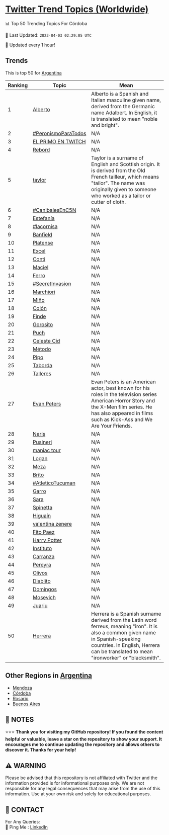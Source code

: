 [Twitter Trend Topics (Worldwide)](https://github.com/ErcinDedeoglu/Twitter-Trend-Topics)
==========


📊 Top 50 Trending Topics For Córdoba

📆 Last Updated: `2023-04-03 02:29:05 UTC`

🔧 Updated every 1 hour!


## Trends

This is top 50 for [Argentina](</Argentina>)

| Ranking | Topic | Mean |
| ------- | ------------ | ------------ |
| 1 | [Alberto](http://twitter.com/search?q=Alberto) | Alberto is a Spanish and Italian masculine given name, derived from the Germanic name Adalbert. In English, it is translated to mean "noble and bright". |
| 2 | [#PeronismoParaTodos](http://twitter.com/search?q=%23PeronismoParaTodos) | N/A |
| 3 | [EL PRIMO EN TWITCH](http://twitter.com/search?q=EL+PRIMO+EN+TWITCH) | N/A |
| 4 | [Rebord](http://twitter.com/search?q=Rebord) | N/A |
| 5 | [taylor](http://twitter.com/search?q=taylor) | Taylor is a surname of English and Scottish origin. It is derived from the Old French tailleur, which means "tailor". The name was originally given to someone who worked as a tailor or cutter of cloth. |
| 6 | [#CanibalesEnC5N](http://twitter.com/search?q=%23CanibalesEnC5N) | N/A |
| 7 | [Estefanía](http://twitter.com/search?q=Estefan%c3%ada) | N/A |
| 8 | [#lacornisa](http://twitter.com/search?q=%23lacornisa) | N/A |
| 9 | [Banfield](http://twitter.com/search?q=Banfield) | N/A |
| 10 | [Platense](http://twitter.com/search?q=Platense) | N/A |
| 11 | [Excel](http://twitter.com/search?q=Excel) | N/A |
| 12 | [Conti](http://twitter.com/search?q=Conti) | N/A |
| 13 | [Maciel](http://twitter.com/search?q=Maciel) | N/A |
| 14 | [Ferro](http://twitter.com/search?q=Ferro) | N/A |
| 15 | [#SecretInvasion](http://twitter.com/search?q=%23SecretInvasion) | N/A |
| 16 | [Marchiori](http://twitter.com/search?q=Marchiori) | N/A |
| 17 | [Miño](http://twitter.com/search?q=Mi%c3%b1o) | N/A |
| 18 | [Colón](http://twitter.com/search?q=Col%c3%b3n) | N/A |
| 19 | [Finde](http://twitter.com/search?q=Finde) | N/A |
| 20 | [Gorosito](http://twitter.com/search?q=Gorosito) | N/A |
| 21 | [Puch](http://twitter.com/search?q=Puch) | N/A |
| 22 | [Celeste Cid](http://twitter.com/search?q=Celeste+Cid) | N/A |
| 23 | [Método](http://twitter.com/search?q=M%c3%a9todo) | N/A |
| 24 | [Pipo](http://twitter.com/search?q=Pipo) | N/A |
| 25 | [Taborda](http://twitter.com/search?q=Taborda) | N/A |
| 26 | [Talleres](http://twitter.com/search?q=Talleres) | N/A |
| 27 | [Evan Peters](http://twitter.com/search?q=Evan+Peters) | Evan Peters is an American actor, best known for his roles in the television series American Horror Story and the X-Men film series. He has also appeared in films such as Kick-Ass and We Are Your Friends. |
| 28 | [Neris](http://twitter.com/search?q=Neris) | N/A |
| 29 | [Pusineri](http://twitter.com/search?q=Pusineri) | N/A |
| 30 | [maniac tour](http://twitter.com/search?q=maniac+tour) | N/A |
| 31 | [Logan](http://twitter.com/search?q=Logan) | N/A |
| 32 | [Meza](http://twitter.com/search?q=Meza) | N/A |
| 33 | [Brito](http://twitter.com/search?q=Brito) | N/A |
| 34 | [#AtleticoTucuman](http://twitter.com/search?q=%23AtleticoTucuman) | N/A |
| 35 | [Garro](http://twitter.com/search?q=Garro) | N/A |
| 36 | [Sara](http://twitter.com/search?q=Sara) | N/A |
| 37 | [Spinetta](http://twitter.com/search?q=Spinetta) | N/A |
| 38 | [Higuaín](http://twitter.com/search?q=Higua%c3%adn) | N/A |
| 39 | [valentina zenere](http://twitter.com/search?q=valentina+zenere) | N/A |
| 40 | [Fito Paez](http://twitter.com/search?q=Fito+Paez) | N/A |
| 41 | [Harry Potter](http://twitter.com/search?q=Harry+Potter) | N/A |
| 42 | [Instituto](http://twitter.com/search?q=Instituto) | N/A |
| 43 | [Carranza](http://twitter.com/search?q=Carranza) | N/A |
| 44 | [Pereyra](http://twitter.com/search?q=Pereyra) | N/A |
| 45 | [Olivos](http://twitter.com/search?q=Olivos) | N/A |
| 46 | [Diablito](http://twitter.com/search?q=Diablito) | N/A |
| 47 | [Domingos](http://twitter.com/search?q=Domingos) | N/A |
| 48 | [Mosevich](http://twitter.com/search?q=Mosevich) | N/A |
| 49 | [Juariu](http://twitter.com/search?q=Juariu) | N/A |
| 50 | [Herrera](http://twitter.com/search?q=Herrera) | Herrera is a Spanish surname derived from the Latin word ferreus, meaning "iron". It is also a common given name in Spanish-speaking countries. In English, Herrera can be translated to mean "ironworker" or "blacksmith". |



## Other Regions in [Argentina](</Argentina>)

* [Mendoza](</Argentina/Mendoza.md>)
* [Córdoba](</Argentina/Córdoba.md>)
* [Rosario](</Argentina/Rosario.md>)
* [Buenos Aires](</Argentina/Buenos Aires.md>)



## 📝 NOTES

⭐⭐⭐ **Thank you for visiting my GitHub repository! If you found the content helpful or valuable, leave a star on the repository to show your support. It encourages me to continue updating the repository and allows others to discover it. Thanks for your help!**


## ⚠️ WARNING

Please be advised that this repository is not affiliated with Twitter and the information provided is for informational purposes only. We are not responsible for any legal consequences that may arise from the use of this information. Use at your own risk and solely for educational purposes.


## 📨 CONTACT

 For Any Queries:  
            🏓 Ping Me : [LinkedIn](https://www.linkedin.com/in/ercindedeoglu/)
